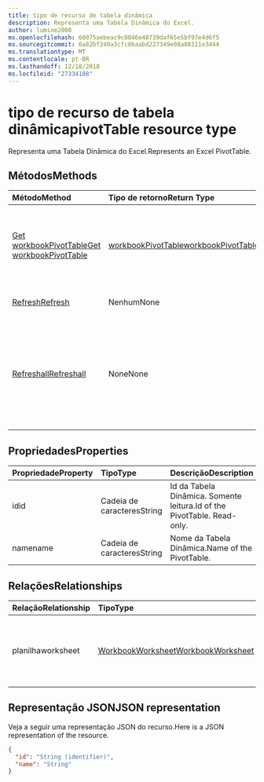 ```yaml
---
title: tipo de recurso de tabela dinâmica
description: Representa uma Tabela Dinâmica do Excel.
author: lumine2008
ms.openlocfilehash: 68075aebeac9c0846e48739daf65e5bf97e4d6f5
ms.sourcegitcommit: 6a82bf240a3cfc0baabd227349e08a08311e3d44
ms.translationtype: MT
ms.contentlocale: pt-BR
ms.lasthandoff: 12/18/2018
ms.locfileid: "27334108"
---
```

# <a name="pivottable-resource-type"></a><span data-ttu-id="85cef-103">tipo de recurso de tabela dinâmica</span><span class="sxs-lookup"><span data-stu-id="85cef-103">pivotTable resource type</span></span>

<span data-ttu-id="85cef-104">Representa uma Tabela Dinâmica do Excel.</span><span class="sxs-lookup"><span data-stu-id="85cef-104">Represents an Excel PivotTable.</span></span>

## <a name="methods"></a><span data-ttu-id="85cef-105">Métodos</span><span class="sxs-lookup"><span data-stu-id="85cef-105">Methods</span></span>

| <span data-ttu-id="85cef-106">Método</span><span class="sxs-lookup"><span data-stu-id="85cef-106">Method</span></span>           | <span data-ttu-id="85cef-107">Tipo de retorno</span><span class="sxs-lookup"><span data-stu-id="85cef-107">Return Type</span></span>    |<span data-ttu-id="85cef-108">Descrição</span><span class="sxs-lookup"><span data-stu-id="85cef-108">Description</span></span>|
|:---------------|:--------|:----------|
|[<span data-ttu-id="85cef-109">Get workbookPivotTable</span><span class="sxs-lookup"><span data-stu-id="85cef-109">Get workbookPivotTable</span></span>](../api/workbookpivottable-get.md) | [<span data-ttu-id="85cef-110">workbookPivotTable</span><span class="sxs-lookup"><span data-stu-id="85cef-110">workbookPivotTable</span></span>](workbookpivottable.md) |<span data-ttu-id="85cef-111">Leia as propriedades e relacionamentos do objeto workbookPivotTable.</span><span class="sxs-lookup"><span data-stu-id="85cef-111">Read properties and relationships of workbookPivotTable object.</span></span>|
|[<span data-ttu-id="85cef-112">Refresh</span><span class="sxs-lookup"><span data-stu-id="85cef-112">Refresh</span></span>](../api/workbookpivottable-refresh.md)|<span data-ttu-id="85cef-113">Nenhum</span><span class="sxs-lookup"><span data-stu-id="85cef-113">None</span></span>|<span data-ttu-id="85cef-114">Atualiza a Tabela Dinâmica.</span><span class="sxs-lookup"><span data-stu-id="85cef-114">Refreshes the PivotTable.</span></span> |
|[<span data-ttu-id="85cef-115">Refreshall</span><span class="sxs-lookup"><span data-stu-id="85cef-115">Refreshall</span></span>](../api/workbookpivottable-refreshall.md)|<span data-ttu-id="85cef-116">None</span><span class="sxs-lookup"><span data-stu-id="85cef-116">None</span></span>|<span data-ttu-id="85cef-p101">Atualização de todas as tabelas dentro de uma determinada planilha. Observe que esta ação está disponível somente na coleção de tabela dinâmica.</span><span class="sxs-lookup"><span data-stu-id="85cef-p101">Refresh all tables within given worksheet. Note that this action is available only on the pivot table collection.</span></span>|

## <a name="properties"></a><span data-ttu-id="85cef-119">Propriedades</span><span class="sxs-lookup"><span data-stu-id="85cef-119">Properties</span></span>
| <span data-ttu-id="85cef-120">Propriedade</span><span class="sxs-lookup"><span data-stu-id="85cef-120">Property</span></span>     | <span data-ttu-id="85cef-121">Tipo</span><span class="sxs-lookup"><span data-stu-id="85cef-121">Type</span></span>   |<span data-ttu-id="85cef-122">Descrição</span><span class="sxs-lookup"><span data-stu-id="85cef-122">Description</span></span>|
|:---------------|:--------|:----------|
|<span data-ttu-id="85cef-123">id</span><span class="sxs-lookup"><span data-stu-id="85cef-123">id</span></span>|<span data-ttu-id="85cef-124">Cadeia de caracteres</span><span class="sxs-lookup"><span data-stu-id="85cef-124">String</span></span>| <span data-ttu-id="85cef-p102">Id da Tabela Dinâmica.   Somente leitura.</span><span class="sxs-lookup"><span data-stu-id="85cef-p102">Id of the PivotTable.   Read-only.</span></span>|
|<span data-ttu-id="85cef-127">name</span><span class="sxs-lookup"><span data-stu-id="85cef-127">name</span></span>|<span data-ttu-id="85cef-128">Cadeia de caracteres</span><span class="sxs-lookup"><span data-stu-id="85cef-128">String</span></span>|<span data-ttu-id="85cef-129">Nome da Tabela Dinâmica.</span><span class="sxs-lookup"><span data-stu-id="85cef-129">Name of the PivotTable.</span></span>    |

## <a name="relationships"></a><span data-ttu-id="85cef-130">Relações</span><span class="sxs-lookup"><span data-stu-id="85cef-130">Relationships</span></span>
| <span data-ttu-id="85cef-131">Relação</span><span class="sxs-lookup"><span data-stu-id="85cef-131">Relationship</span></span> | <span data-ttu-id="85cef-132">Tipo</span><span class="sxs-lookup"><span data-stu-id="85cef-132">Type</span></span>   |<span data-ttu-id="85cef-133">Descrição</span><span class="sxs-lookup"><span data-stu-id="85cef-133">Description</span></span>|
|:---------------|:--------|:----------|
|<span data-ttu-id="85cef-134">planilha</span><span class="sxs-lookup"><span data-stu-id="85cef-134">worksheet</span></span>|[<span data-ttu-id="85cef-135">WorkbookWorksheet</span><span class="sxs-lookup"><span data-stu-id="85cef-135">WorkbookWorksheet</span></span>](worksheet.md)| <span data-ttu-id="85cef-p103">A planilha que contém a Tabela Dinâmica atual. Somente leitura.</span><span class="sxs-lookup"><span data-stu-id="85cef-p103">The worksheet containing the current PivotTable. Read-only.</span></span>   |

## <a name="json-representation"></a><span data-ttu-id="85cef-138">Representação JSON</span><span class="sxs-lookup"><span data-stu-id="85cef-138">JSON representation</span></span>
<span data-ttu-id="85cef-139">Veja a seguir uma representação JSON do recurso.</span><span class="sxs-lookup"><span data-stu-id="85cef-139">Here is a JSON representation of the resource.</span></span>

<!-- {
  "blockType": "resource",
  "baseType": "microsoft.graph.entity",
  "optionalProperties": [

  ],
  "@odata.type": "microsoft.graph.workbookPivotTable"
}-->

```json
{
  "id": "String (identifier)",
  "name": "String"
}

```

